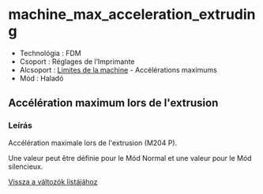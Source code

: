 # machine\_max\_acceleration\_extruding

* Technológia : FDM
* Csoport : Réglages de l’Imprimante
* Alcsoport : [Limites de la machine](../../beallitasok/printer_settings.md#limites-de-la-machine) - Accélérations maximums
* Mód : Haladó

## Accélération maximum lors de l'extrusion

### Leírás

Accélération maximale lors de l'extrusion \(M204 P\).

Une valeur peut être définie pour le Mód Normal et une valeur pour le Mód silencieux.

[Vissza a változók listájához](../../variable_list)

